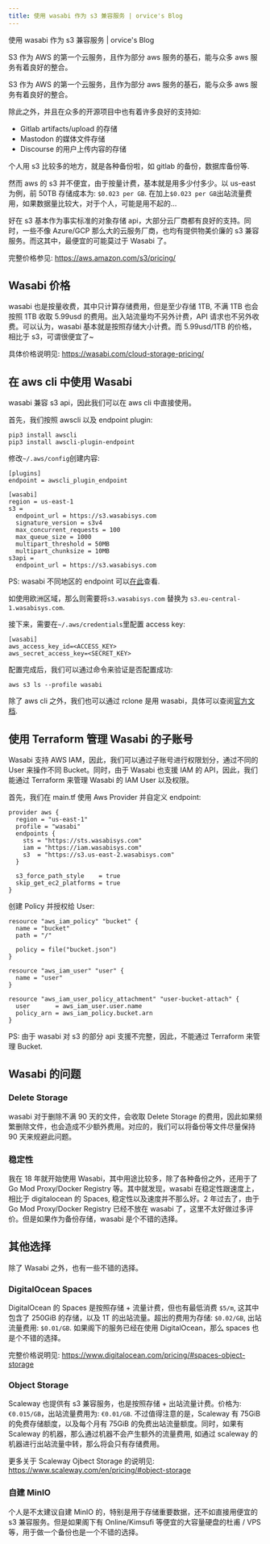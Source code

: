 ```yaml
---
title: 使用 wasabi 作为 s3 兼容服务 | orvice's Blog
---
```




使用 wasabi 作为 s3 兼容服务 | orvice's Blog

S3 作为 AWS 的第一个云服务，且作为部分 aws 服务的基石，能与众多 aws 服务有着良好的整合。



S3 作为 AWS 的第一个云服务，且作为部分 aws 服务的基石，能与众多 aws 服务有着良好的整合。



除此之外，并且在众多的开源项目中也有着许多良好的支持如:



- Gitlab artifacts/upload 的存储
- Mastodon 的媒体文件存储
- Discourse 的用户上传内容的存储



个人用 s3 比较多的地方，就是各种备份啦，如 gitlab 的备份，数据库备份等.



然而 aws 的 s3 并不便宜，由于按量计费，基本就是用多少付多少。以 us-east 为例，前 50TB 存储成本为: `$0.023 per GB`. 在加上`$0.023 per GB`出站流量费用，如果数据量比较大，对于个人，可能是用不起的…



好在 s3 基本作为事实标准的对象存储 api，大部分云厂商都有良好的支持。同时，一些不像 Azure/GCP 那么大的云服务厂商，也均有提供物美价廉的 s3 兼容服务。而这其中，最便宜的可能莫过于 Wasabi 了。



完整价格参见: https://aws.amazon.com/s3/pricing/



## Wasabi 价格

wasabi 也是按量收费，其中只计算存储费用，但是至少存储 1TB, 不满 1TB 也会按照 1TB 收取 5.99usd 的费用。出入站流量均不另外计费，API 请求也不另外收费。可以认为，wasabi 基本就是按照存储大小计费。而 5.99usd/1TB 的价格，相比于 s3，可谓很便宜了~



具体价格说明见: https://wasabi.com/cloud-storage-pricing/



## 在 aws cli 中使用 Wasabi

wasabi 兼容 s3 api，因此我们可以在 aws cli 中直接使用。



首先，我们按照 awscli 以及 endpoint plugin:



```
pip3 install awscli
pip3 install awscli-plugin-endpoint
```



修改`~/.aws/config`创建内容:



```
[plugins]
endpoint = awscli_plugin_endpoint

[wasabi]
region = us-east-1
s3 =
  endpoint_url = https://s3.wasabisys.com
  signature_version = s3v4
  max_concurrent_requests = 100
  max_queue_size = 1000
  multipart_threshold = 50MB
  multipart_chunksize = 10MB
s3api =
  endpoint_url = https://s3.wasabisys.com
```



PS: wasabi 不同地区的 endpoint 可以[在此](https://wasabi-support.zendesk.com/hc/en-us/articles/360015106031-What-are-the-service-URLs-for-Wasabi-s-different-regions-)查看.



如使用欧洲区域，那么则需要将`s3.wasabisys.com` 替换为 `s3.eu-central-1.wasabisys.com`.



接下来，需要在`~/.aws/credentials`里配置 access key:



```
[wasabi]
aws_access_key_id=<ACCESS_KEY>
aws_secret_access_key=<SECRET_KEY>
```



配置完成后，我们可以通过命令来验证是否配置成功:



```
aws s3 ls --profile wasabi
```



除了 aws cli 之外，我们也可以通过 rclone 是用 wasabi，具体可以查阅[官方文档](https://rclone.org/s3/#wasabi).



## 使用 Terraform 管理 Wasabi 的子账号

Wasabi 支持 AWS IAM，因此，我们可以通过子账号进行权限划分，通过不同的 User 来操作不同 Bucket。同时，由于 Wasabi 也支援 IAM 的 API，因此，我们能通过 Terraform 来管理 Wasabi 的 IAM User 以及权限。



首先，我们在 main.tf 使用 Aws Provider 并自定义 endpoint:



```
provider aws {
  region = "us-east-1"
  profile = "wasabi"
  endpoints {
    sts = "https://sts.wasabisys.com"
    iam = "https://iam.wasabisys.com"
    s3  = "https://s3.us-east-2.wasabisys.com"
  }

  s3_force_path_style    = true
  skip_get_ec2_platforms = true
}
```



创建 Policy 并授权给 User:



```
resource "aws_iam_policy" "bucket" {
  name = "bucket"
  path = "/"

  policy = file("bucket.json")
}

resource "aws_iam_user" "user" {
  name = "user"
}

resource "aws_iam_user_policy_attachment" "user-bucket-attach" {
  user       = aws_iam_user.user.name
  policy_arn = aws_iam_policy.bucket.arn
}
```



PS: 由于 wasabi 对 s3 的部分 api 支援不完整，因此，不能通过 Terraform 来管理 Bucket.



## Wasabi 的问题

### Delete Storage

wasabi 对于删除不满 90 天的文件，会收取 Delete Storage 的费用，因此如果频繁删除文件，也会造成不少额外费用。对应的，我们可以将备份等文件尽量保持 90 天来规避此问题。



### 稳定性

我在 18 年就开始使用 Wasabi，其中用途比较多，除了各种备份之外，还用于了 Go Mod Proxy/Docker Registry 等。其中就发现，wasabi 在稳定性跟速度上，相比于 digitalocean 的 Spaces, 稳定性以及速度并不那么好。2 年过去了，由于 Go Mod Proxy/Docker Registry 已经不放在 wasabi 了，这里不太好做过多评价。但是如果作为备份存储，wasabi 是个不错的选择。



## 其他选择

除了 Wasabi 之外，也有一些不错的选择。



### DigitalOcean Spaces

DigitalOcean 的 Spaces 是按照存储 + 流量计费，但也有最低消费 `$5/m`, 这其中包含了 250GiB 的存储，以及 1T 的出站流量。超出的费用为存储: `$0.02/GB`, 出站流量费用: `$0.01/GB`. 如果阁下的服务已经在使用 DigitalOcean，那么 spaces 也是个不错的选择。



完整价格说明见: https://www.digitalocean.com/pricing/#spaces-object-storage



### Object Storage

Scaleway 也提供有 s3 兼容服务，也是按照存储 + 出站流量计费。价格为: `€0.015/GB`，出站流量费用为: `€0.01/GB`. 不过值得注意的是，Scaleway 有 75GiB 的免费存储额度，以及每个月有 75GiB 的免费出站流量额度。同时，如果有 Scaleway 的机器，那么通过机器不会产生额外的流量费用, 如通过 scaleway 的机器进行出站流量中转，那么将会只有存储费用。



更多关于 Scaleway Ojbect Storage 的说明见: https://www.scaleway.com/en/pricing/#object-storage



### 自建 MinIO

个人是不太建议自建 MinIO 的，特别是用于存储重要数据，还不如直接用便宜的 s3 兼容服务。但是如果阁下有 Online/Kimsufi 等便宜的大容量硬盘的杜甫 / VPS 等，用于做一个备份也是一个不错的选择。